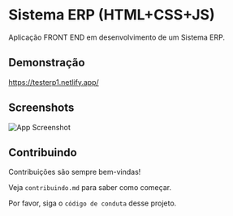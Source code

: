 
# Sistema ERP (HTML+CSS+JS)

Aplicação FRONT END em desenvolvimento de um Sistema ERP.

## Demonstração

https://testerp1.netlify.app/




## Screenshots

![App Screenshot](https://cdn.discordapp.com/attachments/1078790887506714634/1078795075301150786/screencapture-127-0-0-1-5500-index-html-2023-02-24-18_46_03.png)


## Contribuindo

Contribuições são sempre bem-vindas!

Veja `contribuindo.md` para saber como começar.

Por favor, siga o `código de conduta` desse projeto.

